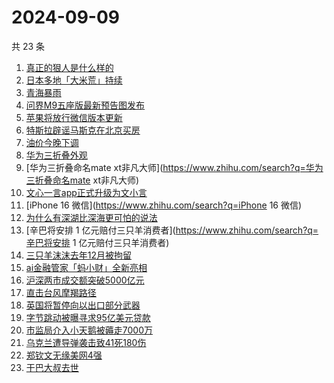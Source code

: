 # 2024-09-09

共 23 条

<!-- BEGIN -->
<!-- 最后更新时间 Mon Sep 09 2024 18:08:03 GMT+0800 (China Standard Time) -->

1. [真正的狠人是什么样的](https://www.zhihu.com/search?q=真正的狠人是什么样的)
1. [日本多地「大米荒」持续](https://www.zhihu.com/search?q=日本多地「大米荒」持续)
1. [青海暴雨](https://www.zhihu.com/search?q=青海暴雨)
1. [问界M9五座版最新预告图发布](https://www.zhihu.com/search?q=问界M9五座版最新预告图发布)
1. [苹果将放行微信版本更新](https://www.zhihu.com/search?q=苹果将放行微信版本更新)
1. [特斯拉辟谣马斯克在北京买房](https://www.zhihu.com/search?q=特斯拉辟谣马斯克在北京买房)
1. [油价今晚下调](https://www.zhihu.com/search?q=油价今晚下调)
1. [华为三折叠外观](https://www.zhihu.com/search?q=华为三折叠外观)
1. [华为三折叠命名mate
   xt非凡大师](https://www.zhihu.com/search?q=华为三折叠命名mate xt非凡大师)
1. [文心一言app正式升级为文小言](https://www.zhihu.com/search?q=文心一言app正式升级为文小言)
1. [iPhone 16 微信](https://www.zhihu.com/search?q=iPhone 16 微信)
1. [为什么有深湖比深海更可怕的说法](https://www.zhihu.com/search?q=为什么有深湖比深海更可怕的说法)
1. [辛巴将安排 1 亿元赔付三只羊消费者](https://www.zhihu.com/search?q=辛巴将安排
   1 亿元赔付三只羊消费者)
1. [三只羊沫沫去年12月被拘留](https://www.zhihu.com/search?q=三只羊沫沫去年12月被拘留)
1. [ai金融管家「蚂小财」全新亮相](https://www.zhihu.com/search?q=ai金融管家「蚂小财」全新亮相)
1. [沪深两市成交额突破5000亿元](https://www.zhihu.com/search?q=沪深两市成交额突破5000亿元)
1. [直击台风摩羯路径](https://www.zhihu.com/search?q=直击台风摩羯路径)
1. [英国将暂停向以出口部分武器](https://www.zhihu.com/search?q=英国将暂停向以出口部分武器)
1. [字节跳动被曝寻求95亿美元贷款](https://www.zhihu.com/search?q=字节跳动被曝寻求95亿美元贷款)
1. [市监局介入小天鹅被薅走7000万](https://www.zhihu.com/search?q=市监局介入小天鹅被薅走7000万)
1. [乌克兰遭导弹袭击致41死180伤](https://www.zhihu.com/search?q=乌克兰遭导弹袭击致41死180伤)
1. [郑钦文无缘美网4强](https://www.zhihu.com/search?q=郑钦文无缘美网4强)
1. [干巴大叔去世](https://www.zhihu.com/search?q=干巴大叔去世)

<!-- END -->
